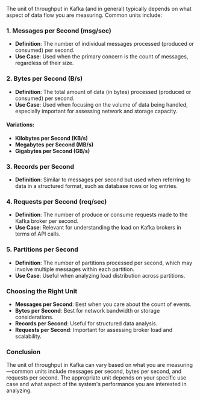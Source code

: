 The unit of throughput in Kafka (and in general) typically depends on what aspect of data flow you are measuring. Common units include:

### **1. Messages per Second (msg/sec)**
- **Definition**: The number of individual messages processed (produced or consumed) per second.
- **Use Case**: Used when the primary concern is the count of messages, regardless of their size.

### **2. Bytes per Second (B/s)**
- **Definition**: The total amount of data (in bytes) processed (produced or consumed) per second.
- **Use Case**: Used when focusing on the volume of data being handled, especially important for assessing network and storage capacity.

#### Variations:
- **Kilobytes per Second (KB/s)**
- **Megabytes per Second (MB/s)**
- **Gigabytes per Second (GB/s)**

### **3. Records per Second**
- **Definition**: Similar to messages per second but used when referring to data in a structured format, such as database rows or log entries.

### **4. Requests per Second (req/sec)**
- **Definition**: The number of produce or consume requests made to the Kafka broker per second.
- **Use Case**: Relevant for understanding the load on Kafka brokers in terms of API calls.

### **5. Partitions per Second**
- **Definition**: The number of partitions processed per second, which may involve multiple messages within each partition.
- **Use Case**: Useful when analyzing load distribution across partitions.

### **Choosing the Right Unit**
- **Messages per Second**: Best when you care about the count of events.
- **Bytes per Second**: Best for network bandwidth or storage considerations.
- **Records per Second**: Useful for structured data analysis.
- **Requests per Second**: Important for assessing broker load and scalability.

### **Conclusion**
The unit of throughput in Kafka can vary based on what you are measuring—common units include messages per second, bytes per second, and requests per second. The appropriate unit depends on your specific use case and what aspect of the system's performance you are interested in analyzing.